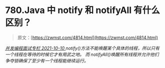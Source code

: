 <!--yml
category: 未分类
date: 0001-01-01 00:00:00
-->

# 780.Java 中 notify 和 notifyAll 有什么区别？

> 原文：[https://zwmst.com/4814.html](https://zwmst.com/4814.html)

   [ *并发编程面试专栏* ](https://zwmst.com/%e5%b9%b6%e5%8f%91%e7%bc%96%e7%a8%8b%e9%9d%a2%e8%af%95%e4%b8%93%e6%a0%8f)*[ <time datetime="2021-10-10T23:04:38+08:00"> 2021-10-10 </time> ](https://zwmst.com/4814.html)  notify()方法不能唤醒某个具体的线程，所以只有一个线程在等待的时候它才有用武之地。
而 notifyAll()唤醒所有线程并允许他们争夺锁确保了至少有一个线程能继续运行。*